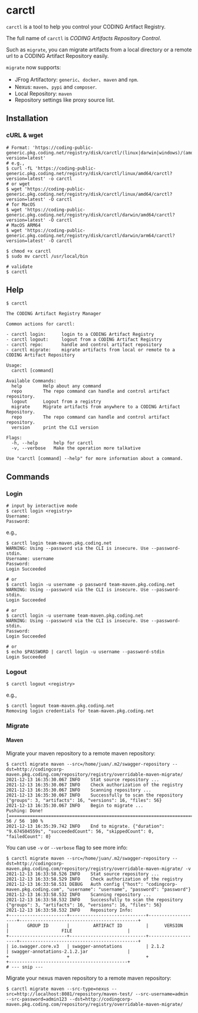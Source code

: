 # carctl

`carctl` is a tool to help you control your CODING Artifact Registry.

The full name of `carctl` is *CODING Artifacts Repository Control*.

Such as `migrate`, you can migrate artifacts from a local directory or a remote url
to a CODING Artifact Repository easily.

`migrate` now supports:
- JFrog Artifactory: `generic`、`docker`、`maven` and `npm`.
- Nexus: `maven`、`pypi` and `composer`.
- Local Repository: `maven`
- Repository settings like proxy source list.

## Installation

### cURL & wget

```shell
# Format: 'https://coding-public-generic.pkg.coding.net/registry/disk/carctl/(linux|darwin|windows)/(amd64|arm64)/carctl?version=latest'
# e.g.,
$ curl -fL 'https://coding-public-generic.pkg.coding.net/registry/disk/carctl/linux/amd64/carctl?version=latest' -o carctl
# or wget
$ wget 'https://coding-public-generic.pkg.coding.net/registry/disk/carctl/linux/amd64/carctl?version=latest' -O carctl
# for MacOS
$ wget 'https://coding-public-generic.pkg.coding.net/registry/disk/carctl/darwin/amd64/carctl?version=latest' -O carctl
# MacOS ARM64
$ wget 'https://coding-public-generic.pkg.coding.net/registry/disk/carctl/darwin/arm64/carctl?version=latest' -O carctl

$ chmod +x carctl
$ sudo mv carctl /usr/local/bin

# validate
$ carctl
```


## Help

```shell
$ carctl

The CODING Artifact Registry Manager

Common actions for carctl:

- carctl login:      login to a CODING Artifact Registry
- carctl logout:     logout from a CODING Artifact Registry
- carctl repo:       handle and control artifact repository
- carctl migrate:    migrate artifacts from local or remote to a CODING Artifact Repository

Usage:
  carctl [command]

Available Commands:
  help        Help about any command
  repo        The repo command can handle and control artifact repository.
  logout      Logout from a registry
  migrate     Migrate artifacts from anywhere to a CODING Artifact Repository.
  repo        The repo command can handle and control artifact repository.
  version     print the CLI version

Flags:
  -h, --help      help for carctl
  -v, --verbose   Make the operation more talkative

Use "carctl [command] --help" for more information about a command.
```

## Commands

### Login

```shell
# input by interactive mode
$ carctl login <registry>
Username:
Password:
```

e.g.,

```shell
$ carctl login team-maven.pkg.coding.net
WARNING: Using --password via the CLI is insecure. Use --password-stdin.
Username: username
Password: 
Login Succeeded

# or
$ carctl login -u username -p password team-maven.pkg.coding.net
WARNING: Using --password via the CLI is insecure. Use --password-stdin.
Login Succeeded

# or
$ carctl login -u username team-maven.pkg.coding.net
WARNING: Using --password via the CLI is insecure. Use --password-stdin.
Password: 
Login Succeeded

# or
$ echo $PASSWORD | carctl login -u username --password-stdin
Login Succeeded
```


### Logout

```shell
$ carctl logout <registry>
```

e.g.,

```shell
$ carctl logout team-maven.pkg.coding.net
Removing login credentials for team-maven.pkg.coding.net
```


### Migrate

#### Maven

Migrate your maven repository to a remote maven repository:

```shell
$ carctl migrate maven --src=/home/juan/.m2/swagger-repository --dst=http://codingcorp-maven.pkg.coding.com/repository/registry/overridable-maven-migrate/   
2021-12-13 16:35:30.067	INFO	Stat source repository ...
2021-12-13 16:35:30.067	INFO	Check authorization of the registry
2021-12-13 16:35:30.067	INFO	Scanning repository ...
2021-12-13 16:35:30.067	INFO	Successfully to scan the repository	{"groups": 3, "artifacts": 16, "versions": 16, "files": 56}
2021-12-13 16:35:30.067	INFO	Begin to migrate ...
Pushing: Done! [==============================================================================] 56 / 56  100 %
2021-12-13 16:35:39.742	INFO	End to migrate.	{"duration": "9.674504559s", "succeededCount": 56, "skippedCount": 0, "failedCount": 0}
```

You can use `-v` or `--verbose` flag to see more info:

```shell
$ carctl migrate maven --src=/home/juan/.m2/swagger-repository --dst=http://codingcorp-maven.pkg.coding.com/repository/registry/overridable-maven-migrate/ -v
2021-12-13 16:33:58.526	INFO	Stat source repository ...
2021-12-13 16:33:58.529	INFO	Check authorization of the registry
2021-12-13 16:33:58.531	DEBUG	Auth config	{"host": "codingcorp-maven.pkg.coding.com", "username": "username", "password": "password"}
2021-12-13 16:33:58.532	INFO	Scanning repository ...
2021-12-13 16:33:58.532	INFO	Successfully to scan the repository	{"groups": 3, "artifacts": 16, "versions": 16, "files": 56}
2021-12-13 16:33:58.532	INFO	Repository Info:
+----------------------+-----------------------------+--------------------+---------------------------------------------+
|       GROUP ID       |         ARTIFACT ID         |      VERSION       |                    FILE                     |
+----------------------+-----------------------------+--------------------+---------------------------------------------+
| io.swagger.core.v3   | swagger-annotations         | 2.1.2              | swagger-annotations-2.1.2.jar               |
+                      +                             +                    +---------------------------------------------+
# --- snip ---
```

Migrate your nexus maven repository to a remote maven repository:

```shell
$ carctl migrate maven --src-type=nexus --src=http://localhost:8081/repository/maven-test/ --src-username=admin --src-password=admin123 --dst=http://codingcorp-maven.pkg.coding.com/repository/registry/overridable-maven-migrate/ 
```
